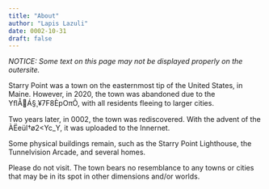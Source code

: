 ```yaml
---
title: "About"
author: "Lapis Lazuli"
date: 0002-10-31
draft: false
---
```


*NOTICE: Some text on this page may not be displayed properly on the outersite.*

Starry Point was a town on the easternmost tip of the United States, in Maine. However, in 2020, the town was abandoned due to the YﬂÅÁ§¸¥7F8ÈpOπÕ, with all residents fleeing to larger cities.

Two years later, in 0002, the town was rediscovered. With the advent of the ÀËeül†ø2<Yc_Y, it was uploaded to the Innernet.

Some physical buildings remain, such as the Starry Point Lighthouse, the Tunnelvision Arcade, and several homes.

Please do not visit. The town bears no resemblance to any towns or cities that may be in its spot in other dimensions and/or worlds.